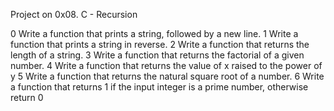 Project on 0x08. C - Recursion

0	Write a function that prints a string, followed by a new line.
1	Write a function that prints a string in reverse.
2	Write a function that returns the length of a string.
3	Write a function that returns the factorial of a given number.
4	Write a function that returns the value of x raised to the power of y
5	Write a function that returns the natural square root of a number.
6	Write a function that returns 1 if the input integer is a prime number, otherwise return 0
